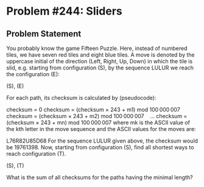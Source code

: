 # Problem #244: Sliders 

## Problem Statement 

You probably know the game Fifteen Puzzle. Here, instead of numbered tiles, we have seven red tiles and eight blue tiles.
A move is denoted by the uppercase initial of the direction (Left, Right, Up, Down) in which the tile is slid, e.g. starting from configuration (S), by the sequence LULUR we reach the configuration (E):

(S), (E)

For each path, its checksum is calculated by (pseudocode):

checksum = 0
checksum = (checksum × 243 + m1) mod 100 000 007
checksum = (checksum × 243 + m2) mod 100 000 007
   …
checksum = (checksum × 243 + mn) mod 100 000 007
where mk is the ASCII value of the kth letter in the move sequence and the ASCII values for the moves are:


L76R82U85D68
For the sequence LULUR given above, the checksum would be 19761398.
Now, starting from configuration (S),
find all shortest ways to reach configuration (T).

(S), (T)

What is the sum of all checksums for the paths having the minimal length?
